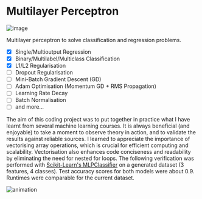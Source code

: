 # Multilayer Perceptron

![image](https://github.com/obdwinston/Multilayer-Perceptron/assets/104728656/ff510b83-b871-405d-9313-f5566d9430b6)

Multilayer perceptron to solve classification and regression problems.

- [x] Single/Multioutput Regression
- [x] Binary/Multilabel/Multiclass Classification
- [x] L1/L2 Regularisation
- [ ] Dropout Regularisation
- [ ] Mini-Batch Gradient Descent (GD)
- [ ] Adam Optimisation (Momentum GD + RMS Propagation)
- [ ] Learning Rate Decay
- [ ] Batch Normalisation
- [ ] and more...

The aim of this coding project was to put together in practice what I have learnt from several machine learning courses. It is always beneficial (and enjoyable) to take a moment to observe theory in action, and to validate the results against reliable sources. I learned to appreciate the importance of vectorising array operations, which is crucial for efficient computing and scalability. Vectorisation also enhances code conciseness and readability by eliminating the need for nested for loops. The following verification was performed with [Scikit-Learn's MLPClassifier](https://scikit-learn.org/stable/modules/generated/sklearn.neural_network.MLPClassifier.html) on a generated dataset (3 features, 4 classes). Test accuracy scores for both models were about 0.9. Runtimes were comparable for the current dataset.

![animation](https://github.com/obdwinston/Multilayer-Perceptron/assets/104728656/d9d2cff9-ec53-461d-b136-94a981ca94f3)

